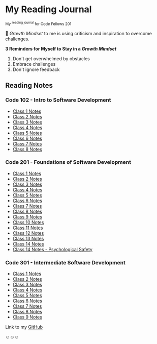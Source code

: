 # My Reading Journal

<sub>My <sup>reading journal</sup> for Code Fellows 201</sub>

🌱 *Growth Mindset* to me is using criticism and inspiration to overcome challenges.

**3 Reminders for Myself to Stay in a *Growth Mindset***

1. Don't get overwhelmed by obstacles
2. Embrace challenges
3. Don't ignore feedback

## Reading Notes

### Code 102 - Intro to Software Development

- [Class 1 Notes](https://hannah-hwang.github.io/reading-notes/read01)
- [Class 2 Notes](https://hannah-hwang.github.io/reading-notes/read02)
- [Class 3 Notes](https://hannah-hwang.github.io/reading-notes/read03)
- [Class 4 Notes](https://hannah-hwang.github.io/reading-notes/read04)
- [Class 5 Notes](https://hannah-hwang.github.io/reading-notes/read05)
- [Class 6 Notes](https://hannah-hwang.github.io/reading-notes/read06)
- [Class 7 Notes](https://hannah-hwang.github.io/reading-notes/read07)
- [Class 8 Notes](https://hannah-hwang.github.io/reading-notes/read08)

### Code 201 - Foundations of Software Development

- [Class 1 Notes](https://hannah-hwang.github.io/reading-notes/class-01)
- [Class 2 Notes](https://hannah-hwang.github.io/reading-notes/class-02)
- [Class 3 Notes](https://hannah-hwang.github.io/reading-notes/class-03)
- [Class 4 Notes](https://hannah-hwang.github.io/reading-notes/class-04)
- [Class 5 Notes](https://hannah-hwang.github.io/reading-notes/class-05)
- [Class 6 Notes](https://hannah-hwang.github.io/reading-notes/class-06)
- [Class 7 Notes](https://hannah-hwang.github.io/reading-notes/class-07)
- [Class 8 Notes](https://hannah-hwang.github.io/reading-notes/class-08)
- [Class 9 Notes](https://hannah-hwang.github.io/reading-notes/class-09)
- [Class 10 Notes](https://hannah-hwang.github.io/reading-notes/class-10)
- [Class 11 Notes](https://hannah-hwang.github.io/reading-notes/class-11)
- [Class 12 Notes](https://hannah-hwang.github.io/reading-notes/class-12)
- [Class 13 Notes](https://hannah-hwang.github.io/reading-notes/class-13)
- [Class 14 Notes](https://hannah-hwang.github.io/reading-notes/class-14)
- [Class 14 Notes - Psychological Safety](https://hannah-hwang.github.io/reading-notes/class-14-psychsafety)

### Code 301 - Intermediate Software Development

- [Class 1 Notes](https://hannah-hwang.github.io/reading-notes/301/reading01)
- [Class 2 Notes](https://hannah-hwang.github.io/reading-notes/301/reading02)
- [Class 3 Notes](https://hannah-hwang.github.io/reading-notes/301/reading03)
- [Class 4 Notes](https://hannah-hwang.github.io/reading-notes/301/reading04)
- [Class 5 Notes](https://hannah-hwang.github.io/reading-notes/301/reading05)
- [Class 6 Notes](https://hannah-hwang.github.io/reading-notes/301/reading06)
- [Class 7 Notes](https://hannah-hwang.github.io/reading-notes/301/reading07)
- [Class 8 Notes](https://hannah-hwang.github.io/reading-notes/301/reading08)
- [Class 9 Notes](https://hannah-hwang.github.io/reading-notes/301/reading09)

Link to my [GitHub](https://github.com/hannah-hwang)

☺︎☺︎☺︎
